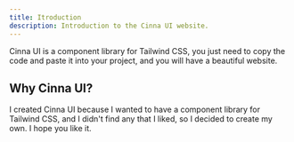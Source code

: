 ```yaml
---
title: Itroduction
description: Introduction to the Cinna UI website.
---
```


Cinna UI is a component library for Tailwind CSS, you just need to copy the code and paste it into your project, and you will have a beautiful website.

## Why Cinna UI?

I created Cinna UI because I wanted to have a component library for Tailwind CSS, and I didn't find any that I liked, so I decided to create my own. I hope you like it.
